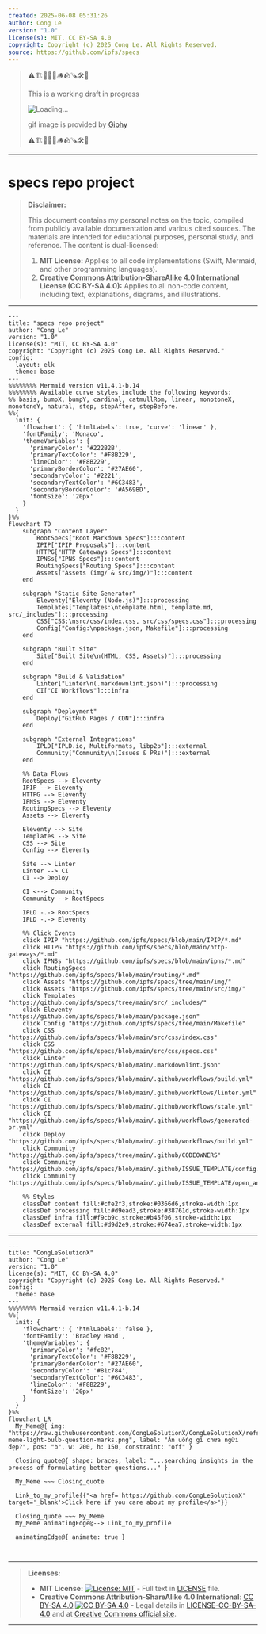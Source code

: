 ```yaml
---
created: 2025-06-08 05:31:26
author: Cong Le
version: "1.0"
license(s): MIT, CC BY-SA 4.0
copyright: Copyright (c) 2025 Cong Le. All Rights Reserved.
source: https://github.com/ipfs/specs
---
```



> ⚠️🏗️🚧🦺🧱🪵🪨🪚🛠️👷
> 
> This is a working draft in progress
> 
> ![Loading...](https://media4.giphy.com/media/v1.Y2lkPTc5MGI3NjExd3VwcHgzZWxnbTc3eWUwd2NpdnEwem9wdWVxemZ1eDE1aHpmZmlhdSZlcD12MV9pbnRlcm5hbF9naWZfYnlfaWQmY3Q9Zw/N35rW3vRNeaDC/giphy.gif)
>
> gif image is provided by [Giphy](https://giphy.com)
> 
> ⚠️🏗️🚧🦺🧱🪵🪨🪚🛠️👷


----




# specs repo project
> **Disclaimer:**
>
> This document contains my personal notes on the topic,
> compiled from publicly available documentation and various cited sources.
> The materials are intended for educational purposes, personal study, and reference.
> The content is dual-licensed:
> 1. **MIT License:** Applies to all code implementations (Swift, Mermaid, and other programming languages).
> 2. **Creative Commons Attribution-ShareAlike 4.0 International License (CC BY-SA 4.0):** Applies to all non-code content, including text, explanations, diagrams, and illustrations.
---


```mermaid
---
title: "specs repo project"
author: "Cong Le"
version: "1.0"
license(s): "MIT, CC BY-SA 4.0"
copyright: "Copyright (c) 2025 Cong Le. All Rights Reserved."
config:
  layout: elk
  theme: base
---
%%%%%%%% Mermaid version v11.4.1-b.14
%%%%%%%% Available curve styles include the following keywords:
%% basis, bumpX, bumpY, cardinal, catmullRom, linear, monotoneX, monotoneY, natural, step, stepAfter, stepBefore.
%%{
  init: {
    'flowchart': { 'htmlLabels': true, 'curve': 'linear' },
    'fontFamily': 'Monaco',
    'themeVariables': {
      'primaryColor': '#222B2B',
      'primaryTextColor': '#F8B229',
      'lineColor': '#F8B229',
      'primaryBorderColor': '#27AE60',
      'secondaryColor': '#2221',
      'secondaryTextColor': '#6C3483',
      'secondaryBorderColor': '#A569BD',
      'fontSize': '20px'
    }
  }
}%%
flowchart TD
    subgraph "Content Layer"
        RootSpecs["Root Markdown Specs"]:::content
        IPIP["IPIP Proposals"]:::content
        HTTPG["HTTP Gateways Specs"]:::content
        IPNSs["IPNS Specs"]:::content
        RoutingSpecs["Routing Specs"]:::content
        Assets["Assets (img/ & src/img/)"]:::content
    end

    subgraph "Static Site Generator"
        Eleventy["Eleventy (Node.js)"]:::processing
        Templates["Templates:\ntemplate.html, template.md, src/_includes"]:::processing
        CSS["CSS:\nsrc/css/index.css, src/css/specs.css"]:::processing
        Config["Config:\npackage.json, Makefile"]:::processing
    end

    subgraph "Built Site"
        Site["Built Site\n(HTML, CSS, Assets)"]:::processing
    end

    subgraph "Build & Validation"
        Linter["Linter\n(.markdownlint.json)"]:::processing
        CI["CI Workflows"]:::infra
    end

    subgraph "Deployment"
        Deploy["GitHub Pages / CDN"]:::infra
    end

    subgraph "External Integrations"
        IPLD["IPLD.io, Multiformats, libp2p"]:::external
        Community["Community\n(Issues & PRs)"]:::external
    end

    %% Data Flows
    RootSpecs --> Eleventy
    IPIP --> Eleventy
    HTTPG --> Eleventy
    IPNSs --> Eleventy
    RoutingSpecs --> Eleventy
    Assets --> Eleventy

    Eleventy --> Site
    Templates --> Site
    CSS --> Site
    Config --> Eleventy

    Site --> Linter
    Linter --> CI
    CI --> Deploy

    CI <--> Community
    Community --> RootSpecs

    IPLD -.-> RootSpecs
    IPLD -.-> Eleventy

    %% Click Events
    click IPIP "https://github.com/ipfs/specs/blob/main/IPIP/*.md"
    click HTTPG "https://github.com/ipfs/specs/blob/main/http-gateways/*.md"
    click IPNSs "https://github.com/ipfs/specs/blob/main/ipns/*.md"
    click RoutingSpecs "https://github.com/ipfs/specs/blob/main/routing/*.md"
    click Assets "https://github.com/ipfs/specs/tree/main/img/"
    click Assets "https://github.com/ipfs/specs/tree/main/src/img/"
    click Templates "https://github.com/ipfs/specs/tree/main/src/_includes/"
    click Eleventy "https://github.com/ipfs/specs/blob/main/package.json"
    click Config "https://github.com/ipfs/specs/tree/main/Makefile"
    click CSS "https://github.com/ipfs/specs/blob/main/src/css/index.css"
    click CSS "https://github.com/ipfs/specs/blob/main/src/css/specs.css"
    click Linter "https://github.com/ipfs/specs/blob/main/.markdownlint.json"
    click CI "https://github.com/ipfs/specs/blob/main/.github/workflows/build.yml"
    click CI "https://github.com/ipfs/specs/blob/main/.github/workflows/linter.yml"
    click CI "https://github.com/ipfs/specs/blob/main/.github/workflows/stale.yml"
    click CI "https://github.com/ipfs/specs/blob/main/.github/workflows/generated-pr.yml"
    click Deploy "https://github.com/ipfs/specs/blob/main/.github/workflows/build.yml"
    click Community "https://github.com/ipfs/specs/tree/main/.github/CODEOWNERS"
    click Community "https://github.com/ipfs/specs/blob/main/.github/ISSUE_TEMPLATE/config.yml"
    click Community "https://github.com/ipfs/specs/blob/main/.github/ISSUE_TEMPLATE/open_an_issue.md"

    %% Styles
    classDef content fill:#cfe2f3,stroke:#0366d6,stroke-width:1px
    classDef processing fill:#d9ead3,stroke:#38761d,stroke-width:1px
    classDef infra fill:#f9cb9c,stroke:#b45f06,stroke-width:1px
    classDef external fill:#d9d2e9,stroke:#674ea7,stroke-width:1px
```



---

<!-- 
```mermaid
%% Current Mermaid version
info
```  -->


```mermaid
---
title: "CongLeSolutionX"
author: "Cong Le"
version: "1.0"
license(s): "MIT, CC BY-SA 4.0"
copyright: "Copyright (c) 2025 Cong Le. All Rights Reserved."
config:
  theme: base
---
%%%%%%%% Mermaid version v11.4.1-b.14
%%{
  init: {
    'flowchart': { 'htmlLabels': false },
    'fontFamily': 'Bradley Hand',
    'themeVariables': {
      'primaryColor': '#fc82',
      'primaryTextColor': '#F8B229',
      'primaryBorderColor': '#27AE60',
      'secondaryColor': '#81c784',
      'secondaryTextColor': '#6C3483',
      'lineColor': '#F8B229',
      'fontSize': '20px'
    }
  }
}%%
flowchart LR
  My_Meme@{ img: "https://raw.githubusercontent.com/CongLeSolutionX/CongLeSolutionX/refs/heads/main/assets/images/My-meme-light-bulb-question-marks.png", label: "Ăn uống gì chưa ngừi đẹp?", pos: "b", w: 200, h: 150, constraint: "off" }

  Closing_quote@{ shape: braces, label: "...searching insights in the process of formulating better questions..." }
    
  My_Meme ~~~ Closing_quote
    
  Link_to_my_profile{{"<a href='https://github.com/CongLeSolutionX' target='_blank'>Click here if you care about my profile</a>"}}

  Closing_quote ~~~ My_Meme
  My_Meme animatingEdge@--> Link_to_my_profile
  
  animatingEdge@{ animate: true }



```

---
>**Licenses:**
>
>- **MIT License:**  [![License: MIT](https://img.shields.io/badge/License-MIT-yellow.svg)](LICENSE) - Full text in [LICENSE](LICENSE) file.
>- **Creative Commons Attribution-ShareAlike 4.0 International**: [CC BY-SA 4.0](https://creativecommons.org/licenses/by-sa/4.0/) [![CC BY-SA 4.0](https://licensebuttons.net/l/by-sa/4.0/88x31.png)](https://creativecommons.org/licenses/by-sa/4.0/) - Legal details in [LICENSE-CC-BY-SA-4.0](THE_PAST/LICENSE-CC-BY-SA-4.0) and at [Creative Commons official site](https://creativecommons.org/licenses/by-sa/4.0/).
>
---